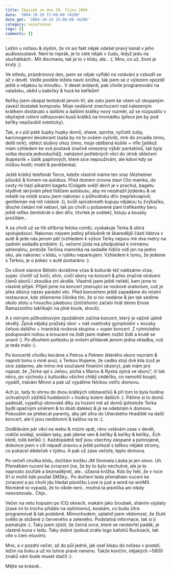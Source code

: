 ```yaml
---
title: Zápisek ze dne 29. října 2004
date: '2004-10-29 17:00:00 +0200'
date_gmt: '2004-10-29 15:00:00 +0200'
category: nezařazené
tags: []
comments: []
---
```

<p>Ležím u noťasu &amp; slyším, že mi asi fakt nějak odešel pravý kanál v jeho audiosoustavě.  Není to reprák, je to celé nějak v čudu, ikdyž jedu na sluchátkách.. Mít discmana, tak je to  v klidu, ale.. :(. Mno, co už, život je krutý ;).</p>
<p>Ve středu, prázdninový den, jsem se nějak vyflákl na vstávání a vzbudil se až v devět. Vedle  postele ležela navíc knížka, tak jsem se z výlezem opozdil ještě o nějakou tu minutku..  V deset snídaně, pak chvíle programování na valašsku, oběd u babičky &amp; hurá ke keříkům!</p>
<p>Keříky jsem okopal tentokrát jenom tři, ale zato jsem ke všem už okopaným zavezl dostatek  kompostu. Moje nedávné znechucení nad nalezeným králíkem dostávalo s dalšími a dalšími  králíky nový rozměr, až se rozpustilo v obyčejné rutinní odhazování kusů králíků  na hromádku (přece jen by pod keříky nepůsobili esteticky). </p>
<p>Tak, a v půl páté šupky hupky  domů, shave, sprcha, vyčistit zuby, karcinogenní deodorant (saša by mi to ovšem vyčinil),  mrk do zrcadla (mno, delší mrk), obléct slušivý ohoz (mno, moje oblíbená  košile + rifle [jelikož mám vzhledem ke své postavě značně omezený výběr pantalónů, tak byla  volba docela jednoduchá]), naházení potřebných věcí do útrob oblečení (kapesník + balík papírových,  které sice nepoužívám, ale kdoví kdy se můžou hodit; mobil &amp; peněženka).</p>
<p>Ještě krátký telefonát Terce, kdeže vlastně máme ten sraz (Alzheimer působí) &amp; honem na  autobus. Před domem zrovna staví Clio mamka, do cesty mi hází pikantní bagetu (Colgate svěží dech  je v prachu), bagetu stydlivě skrývám před řidičem autobusu, aby mi nezdražil jízdenku &amp; ve městě  na místě srazu jsem nakonec o půlhodinku dřív (nepřekvapivě; gentleman má mít náskok :)),  kvůli spicebreath kupuju nějakou tu žvýkačku, dlouhé čekání mě nebaví, tak po chvíli u pobavené paní  trafikantky beru ještě reflex (tentokrát o den dřív, čtvrtek je svátek), listuju a kousky pročítám..</p>
<p>A za chvíli už se řítí stříbrná felcka combi, vyskakuje Terka &amp; sbírá spolujedoucí. Nakonec  nejsem jediný příslušník té škaredější části lidstva v autě &amp; jede nás jenom pět (vzhledem  k výšce Terky nejsou mé dva metry na zadním sedadle problém :)), večerní jízda má předpoklad  k mírnému adrenalinu, protože Terčina maminka na sedadle řidiče vidí jen na jedno oko, ale  nakonec v klidu, v rybíku neparkujem. Vzhledem k tomu, že jedeme s Terkou, je o pokec v autě  postaráno :).</p>
<p>Do cílové stanice Bělotín dorážíme včas &amp; kulturák též nalézáme včas, super. Uvnitř už kvičí, ehm,  cvičí sbory na koncert &amp; přes značné otrávení členů sborů i zkouška zní skvěle. Vlastně jsem  ještě neřekl, kam jsme to vlastně přijeli. Přijeli jsme na koncert jmenující se rockové oratorium,  což je přes děsivý název parádní věc. Před koncertem ještě zapadáme do místní restaurace, kde  zklameme číšníka tím, že si nic nedáme &amp; jen tak sedíme okolo stolu u řvoucího jukeboxu  (zničehonic začalo hrát demo Erose Ramazzotiho takříkajíc na plné koule, shock).</p>
<p>A s mírným půlhodinovým zpožděním začíná koncert, který je vážně úplně skvělý. Zpívá nějaký  pražský sbor + náš vsetínský gymploidní + kousky čehosi dalšího + hranická rocková skupina =  super koncert. Z rytmického podupování nohou a kroucení na židli jsem málem rozbil židli a  krutě se unavil :). Po dlouhém potlesku je ovšem přídavek jenom jedna skladba, což je teda málo :).</p>
<p>Po koncertě chvilku kecáme s Petrou a Petrem (kterého skoro neznám &amp; naproti tomu  o mně ano), s Terkou litujeme, že cedko stojí dvě kila (což je sice zadarmo, ale mimo mé současné  finanční obzory), pak mám prý napsat, že &bdquo;Terka spí s Jeňou, píchá s Marou &amp;  Ryska zpívá ve sboru&ldquo;, či tak něco, po východu z kulturáku všichni chtějí  cédéčko, co nemohli koupit, vypálit, mávám Mirovi a pak už vypálíme felckou vstříc domovu.</p>
<p>Ach jo, tady to shrnu do dvou  krátkých odstavečků &amp; při tom to byla hodina úchvatných  zážitků hudebních + hodiny kolem dalších :). Pálíme si to domů padesát, vyjadřuji obrovské díky  za hození mě až domů (přestože Terka bydlí opačným směrem &amp; to dosti daleko) &amp; já se  odebírám k domovu. Pokouším se překecat parenty, aby jeli zítra do Uherského Hradiště  na další koncert, ale ti jsou neoblomní &amp; kašlou na to :(.</p>
<p>Dodělávám pár věcí na webu &amp; mizím spát, ráno vstávám zase v devět, rodiče snídají,  snídám taky, pak jdeme ven &amp; keříky &amp; keříky &amp; keříky.. Ech kletě, tolik keříků :).  Každopádně teď jsou všechny okopané a pohnojené, dokonce jsem v cíli nepadl únavou a ještě  pořezal s taťkou nějaké stromy, co pokácel dědeček v týdnu. A pak už zase večeře, teplo domova.</p>
<p>Po večeři chvilka klidu, dočítám knížku JM Simmela Láska je jen slovo. Uh. Přemáhám nucení ke  zvracení (ne,  že by to bylo nechutné, ale je to naprosto zoufalé a beznadějné), ale.. úžasná knížka. Kdo by  řekl, že v roce 61 si mohli lidé posílat SMSky.. Po dočtení teda přemáhám nucení ke zvracení a po chvíli  jdu hledat písničku Love is just a word na winMX. Nicméně to vypadá, že to nikde není.. možná ta písnička  ani nikdy neexistovala.. Chjo..</p>
<p>Večer na netu hopsám po ICQ oknech, makám jako šroubek, sháním výplaty (zase mi to trochu  přidalo na optimismu), koukám, co budu zítra programovat &amp; tak podobně. Mimochodem, uplatnil  jsem vědomost, že žluté světlo je složené z červeného a zeleného. Podstatná informace, tak si ji  pamatujte :). Taky jsem zjistil, že černá ovce, které se neotevřel padák, je vlastně kuna v ledu.  Taky dobré (pokud znáte logo baťohů Rucksack, tak víte o čem mluvím).</p>
<p>Mno, a v pozdní večer, až do půl jedné, jak osel klepu do noťasu v posteli, ležím na boku  a už mi tuhne pravé rameno. Takže končím, nějakých ~5800 znaků vám bude muset stačit :).</p>
<p>Mějte se krásně..</p>
